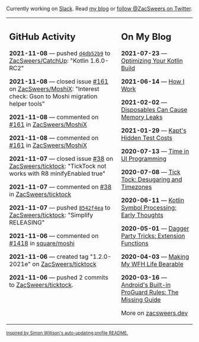 Currently working on [Slack](https://slack.com/). Read [my blog](https://zacsweers.dev/) or [follow @ZacSweers on Twitter](https://twitter.com/ZacSweers).

<table><tr><td valign="top" width="60%">

## GitHub Activity
<!-- githubActivity starts -->
**2021-11-08** — pushed [`d4db52b9`](https://github.com/ZacSweers/CatchUp/commit/d4db52b9cf442e7d43c12d031edca0a107456982) to [ZacSweers/CatchUp](https://api.github.com/repos/ZacSweers/CatchUp): "Kotlin 1.6.0-RC2"

**2021-11-08** — closed issue [#161](https://api.github.com/repos/ZacSweers/MoshiX/issues/161) on [ZacSweers/MoshiX](https://api.github.com/repos/ZacSweers/MoshiX): "Interest check: Gson to Moshi migration helper tools"

**2021-11-08** — commented on [#161](https://github.com/ZacSweers/MoshiX/issues/161#issuecomment-963269977) in [ZacSweers/MoshiX](https://api.github.com/repos/ZacSweers/MoshiX)

**2021-11-08** — commented on [#161](https://github.com/ZacSweers/MoshiX/issues/161#issuecomment-963259048) in [ZacSweers/MoshiX](https://api.github.com/repos/ZacSweers/MoshiX)

**2021-11-07** — closed issue [#38](https://api.github.com/repos/ZacSweers/ticktock/issues/38) on [ZacSweers/ticktock](https://api.github.com/repos/ZacSweers/ticktock): "TickTock not works with R8 minifyEnabled true"

**2021-11-07** — commented on [#38](https://github.com/ZacSweers/ticktock/issues/38#issuecomment-962764321) in [ZacSweers/ticktock](https://api.github.com/repos/ZacSweers/ticktock)

**2021-11-07** — pushed [`8542f4ea`](https://github.com/ZacSweers/ticktock/commit/8542f4eafd7db36638e97e70748dfd9bad265064) to [ZacSweers/ticktock](https://api.github.com/repos/ZacSweers/ticktock): "Simplify RELEASING"

**2021-11-06** — commented on [#1418](https://github.com/square/moshi/issues/1418#issuecomment-962519128) in [square/moshi](https://api.github.com/repos/square/moshi)

**2021-11-06** — created tag "1.2.0-2021e" on [ZacSweers/ticktock](https://api.github.com/repos/ZacSweers/ticktock)

**2021-11-06** — pushed 2 commits to [ZacSweers/ticktock](https://api.github.com/repos/ZacSweers/ticktock).
<!-- githubActivity ends -->
</td><td valign="top" width="40%">

## On My Blog
<!-- blog starts -->
**2021-07-23** — [Optimizing Your Kotlin Build](https://www.zacsweers.dev/optimizing-your-kotlin-build/)

**2021-06-14** — [How I Work](https://www.zacsweers.dev/how-i-work/)

**2021-02-02** — [Disposables Can Cause Memory Leaks](https://www.zacsweers.dev/disposables-can-cause-memory-leaks/)

**2021-01-29** — [Kapt's Hidden Test Costs](https://www.zacsweers.dev/kapts-hidden-test-costs/)

**2020-07-13** — [Time in UI Programming](https://www.zacsweers.dev/time-in-ui/)

**2020-07-08** — [Tick Tock: Desugaring and Timezones](https://www.zacsweers.dev/ticktock-desugaring-timezones/)

**2020-06-11** — [Kotlin Symbol Processing: Early Thoughts](https://www.zacsweers.dev/kotlin-symbol-processor-early-thoughts/)

**2020-05-01** — [Dagger Party Tricks: Extension Functions](https://www.zacsweers.dev/dagger-party-tricks-extension-functions/)

**2020-04-03** — [Making My WFH Life Bearable](https://www.zacsweers.dev/making-wfh-life-bearable/)

**2020-03-16** — [Android's Built-in ProGuard Rules: The Missing Guide](https://www.zacsweers.dev/android-proguard-rules/)
<!-- blog ends -->
More on [zacsweers.dev](https://zacsweers.dev/)
</td></tr></table>

<sub><a href="https://simonwillison.net/2020/Jul/10/self-updating-profile-readme/">Inspired by Simon Willison's auto-updating profile README.</a></sub>